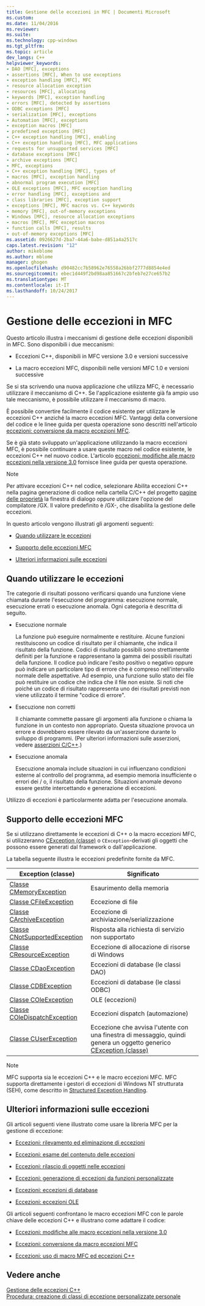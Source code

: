 ```yaml
---
title: Gestione delle eccezioni in MFC | Documenti Microsoft
ms.custom: 
ms.date: 11/04/2016
ms.reviewer: 
ms.suite: 
ms.technology: cpp-windows
ms.tgt_pltfrm: 
ms.topic: article
dev_langs: C++
helpviewer_keywords:
- DAO [MFC], exceptions
- assertions [MFC], When to use exceptions
- exception handling [MFC], MFC
- resource allocation exception
- resources [MFC], allocating
- keywords [MFC], exception handling
- errors [MFC], detected by assertions
- ODBC exceptions [MFC]
- serialization [MFC], exceptions
- Automation [MFC], exceptions
- exception macros [MFC]
- predefined exceptions [MFC]
- C++ exception handling [MFC], enabling
- C++ exception handling [MFC], MFC applications
- requests for unsupported services [MFC]
- database exceptions [MFC]
- archive exceptions [MFC]
- MFC, exceptions
- C++ exception handling [MFC], types of
- macros [MFC], exception handling
- abnormal program execution [MFC]
- OLE exceptions [MFC], MFC exception handling
- error handling [MFC], exceptions and
- class libraries [MFC], exception support
- exceptions [MFC], MFC macros vs. C++ keywords
- memory [MFC], out-of-memory exceptions
- Windows [MFC], resource allocation exceptions
- macros [MFC], MFC exception macros
- function calls [MFC], results
- out-of-memory exceptions [MFC]
ms.assetid: 0926627d-2ba7-44a6-babe-d851a4a2517c
caps.latest.revision: "12"
author: mikeblome
ms.author: mblome
manager: ghogen
ms.openlocfilehash: d90482cc7b58962e76558a26bbf2777d8854e4ed
ms.sourcegitcommit: ebec1d449f2bd98aa851667c2bfeb7e27ce657b2
ms.translationtype: MT
ms.contentlocale: it-IT
ms.lasthandoff: 10/24/2017
---
```

# <a name="exception-handling-in-mfc"></a>Gestione delle eccezioni in MFC
Questo articolo illustra i meccanismi di gestione delle eccezioni disponibili in MFC. Sono disponibili i due meccanismi:  
  
-   Eccezioni C++, disponibili in MFC versione 3.0 e versioni successive  
  
-   La macro eccezioni MFC, disponibili nelle versioni MFC 1.0 e versioni successive  
  
 Se si sta scrivendo una nuova applicazione che utilizza MFC, è necessario utilizzare il meccanismo di C++. Se l'applicazione esistente già fa ampio uso tale meccanismo, è possibile utilizzare il meccanismo di macro.  
  
 È possibile convertire facilmente il codice esistente per utilizzare le eccezioni C++ anziché la macro eccezioni MFC. Vantaggi della conversione del codice e le linee guida per questa operazione sono descritti nell'articolo [eccezioni: conversione da macro eccezioni MFC](../mfc/exceptions-converting-from-mfc-exception-macros.md).  
  
 Se è già stato sviluppato un'applicazione utilizzando la macro eccezioni MFC, è possibile continuare a usare queste macro nel codice esistente, le eccezioni C++ nel nuovo codice. L'articolo [eccezioni: modifiche alle macro eccezioni nella versione 3.0](../mfc/exceptions-changes-to-exception-macros-in-version-3-0.md) fornisce linee guida per questa operazione.  
  
> [!NOTE]
>  Per attivare eccezioni C++ nel codice, selezionare Abilita eccezioni C++ nella pagina generazione di codice nella cartella C/C++ del progetto [pagine delle proprietà](../ide/property-pages-visual-cpp.md) la finestra di dialogo oppure utilizzare l'opzione del compilatore /GX. Il valore predefinito è /GX-, che disabilita la gestione delle eccezioni.  
  
 In questo articolo vengono illustrati gli argomenti seguenti:  
  
-   [Quando utilizzare le eccezioni](#_core_when_to_use_exceptions)  
  
-   [Supporto delle eccezioni MFC](#_core_mfc_exception_support)  
  
-   [Ulteriori informazioni sulle eccezioni](#_core_further_reading_about_exceptions)  
  
##  <a name="_core_when_to_use_exceptions"></a>Quando utilizzare le eccezioni  
 Tre categorie di risultati possono verificarsi quando una funzione viene chiamata durante l'esecuzione del programma: esecuzione normale, esecuzione errati o esecuzione anomala. Ogni categoria è descritta di seguito.  
  
-   Esecuzione normale  
  
     La funzione può eseguire normalmente e restituire. Alcune funzioni restituiscono un codice di risultato per il chiamante, che indica il risultato della funzione. Codici di risultato possibili sono strettamente definiti per la funzione e rappresentano la gamma dei possibili risultati della funzione. Il codice può indicare l'esito positivo o negativo oppure può indicare un particolare tipo di errore che è compreso nell'intervallo normale delle aspettative. Ad esempio, una funzione sullo stato dei file può restituire un codice che indica che il file non esiste. Si noti che poiché un codice di risultato rappresenta uno dei risultati previsti non viene utilizzato il termine "codice di errore".  
  
-   Esecuzione non corretti  
  
     Il chiamante commette passare gli argomenti alla funzione o chiama la funzione in un contesto non appropriato. Questa situazione provoca un errore e dovrebbero essere rilevato da un'asserzione durante lo sviluppo di programmi. (Per ulteriori informazioni sulle asserzioni, vedere [asserzioni C/C++](/visualstudio/debugger/c-cpp-assertions).)  
  
-   Esecuzione anomala  
  
     Esecuzione anomala include situazioni in cui influenzano condizioni esterne al controllo del programma, ad esempio memoria insufficiente o errori dei / o, il risultato della funzione. Situazioni anomale devono essere gestite intercettando e generazione di eccezioni.  
  
 Utilizzo di eccezioni è particolarmente adatta per l'esecuzione anomala.  
  
##  <a name="_core_mfc_exception_support"></a>Supporto delle eccezioni MFC  
 Se si utilizzano direttamente le eccezioni di C++ o la macro eccezioni MFC, si utilizzeranno [CException (classe)](../mfc/reference/cexception-class.md) o `CException`-derivati gli oggetti che possono essere generati dal framework o dall'applicazione.  
  
 La tabella seguente illustra le eccezioni predefinite fornite da MFC.  
  
|Exception (classe)|Significato|  
|---------------------|-------------|  
|[Classe CMemoryException](../mfc/reference/cmemoryexception-class.md)|Esaurimento della memoria|  
|[Classe CFileException](../mfc/reference/cfileexception-class.md)|Eccezione di file|  
|[Classe CArchiveException](../mfc/reference/carchiveexception-class.md)|Eccezione di archiviazione/serializzazione|  
|[Classe CNotSupportedException](../mfc/reference/cnotsupportedexception-class.md)|Risposta alla richiesta di servizio non supportato|  
|[Classe CResourceException](../mfc/reference/cresourceexception-class.md)|Eccezione di allocazione di risorse di Windows|  
|[Classe CDaoException](../mfc/reference/cdaoexception-class.md)|Eccezioni di database (le classi DAO)|  
|[Classe CDBException](../mfc/reference/cdbexception-class.md)|Eccezioni di database (le classi ODBC)|  
|[Classe COleException](../mfc/reference/coleexception-class.md)|OLE (eccezioni)|  
|[Classe COleDispatchException](../mfc/reference/coledispatchexception-class.md)|Eccezioni dispatch (automazione)|  
|[Classe CUserException](../mfc/reference/cuserexception-class.md)|Eccezione che avvisa l'utente con una finestra di messaggio, quindi genera un oggetto generico [CException (classe)](../mfc/reference/cexception-class.md)|  
  
> [!NOTE]
>  MFC supporta sia le eccezioni C++ e le macro eccezioni MFC. MFC supporta direttamente i gestori di eccezioni di Windows NT strutturata (SEH), come descritto in [Structured Exception Handling](http://msdn.microsoft.com/library/windows/desktop/ms680657).  
  
##  <a name="_core_further_reading_about_exceptions"></a>Ulteriori informazioni sulle eccezioni  
 Gli articoli seguenti viene illustrato come usare la libreria MFC per la gestione di eccezione:  
  
-   [Eccezioni: rilevamento ed eliminazione di eccezioni](../mfc/exceptions-catching-and-deleting-exceptions.md)  
  
-   [Eccezioni: esame del contenuto delle eccezioni](../mfc/exceptions-examining-exception-contents.md)  
  
-   [Eccezioni: rilascio di oggetti nelle eccezioni](../mfc/exceptions-freeing-objects-in-exceptions.md)  
  
-   [Eccezioni: generazione di eccezioni da funzioni personalizzate](../mfc/exceptions-throwing-exceptions-from-your-own-functions.md)  
  
-   [Eccezioni: eccezioni di database](../mfc/exceptions-database-exceptions.md)  
  
-   [Eccezioni: eccezioni OLE](../mfc/exceptions-ole-exceptions.md)  
  
 Gli articoli seguenti confrontano le macro eccezioni MFC con le parole chiave delle eccezioni C++ e illustrano come adattare il codice:  
  
-   [Eccezioni: modifiche alle macro eccezioni nella versione 3.0](../mfc/exceptions-changes-to-exception-macros-in-version-3-0.md)  
  
-   [Eccezioni: conversione da macro eccezioni MFC](../mfc/exceptions-converting-from-mfc-exception-macros.md)  
  
-   [Eccezioni: uso di macro MFC ed eccezioni C++](../mfc/exceptions-using-mfc-macros-and-cpp-exceptions.md)  
  
## <a name="see-also"></a>Vedere anche  
 [Gestione delle eccezioni C++](../cpp/cpp-exception-handling.md)   
 [Procedura: creazione di classi di eccezione personalizzate personale](http://go.microsoft.com/fwlink/linkid=128045)


